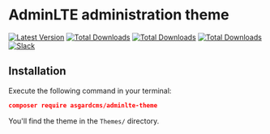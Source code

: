 # AdminLTE administration theme

[![Latest Version](https://img.shields.io/packagist/v/asgardcms/adminlte-theme.svg?style=flat-square)](https://github.com/AsgardCms/AdminLTE/releases)
[![Total Downloads](https://img.shields.io/packagist/dd/asgardcms/adminlte-theme.svg?style=flat-square)](https://packagist.org/packages/asgardcms/adminlte-theme)
[![Total Downloads](https://img.shields.io/packagist/dm/asgardcms/adminlte-theme.svg?style=flat-square)](https://packagist.org/packages/asgardcms/adminlte-theme)
[![Total Downloads](https://img.shields.io/packagist/dt/asgardcms/adminlte-theme.svg?style=flat-square)](https://packagist.org/packages/asgardcms/adminlte-theme)
[![Slack](http://slack.asgardcms.com/badge.svg)](http://slack.asgardcms.com/)


## Installation

Execute the following command in your terminal:

``` json
composer require asgardcms/adminlte-theme
```

You'll find the theme in the `Themes/` directory.
